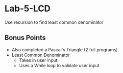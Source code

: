 # Lab-5-LCD
Use recursion to find least common denominator

## Bonus Points
- Also completed a Pascal's Triangle (2 full programs).
- Least Common Denominator
  - Takes in user input.
  - Uses a While loop to validate user input
